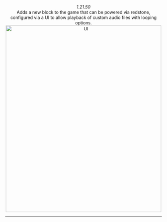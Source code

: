 <div align="center">
  <br><br>
  <div>
    <em>1.21.50</em>
    <br>
    Adds a new block to the game that can be powered via redstone, configured via a UI to allow playback of custom audio files with looping options.
    <img src="https://imgur.com/a/OjGTrkb" alt="UI" width="500" height="600">
    
  </div>
</div>
<hr>


